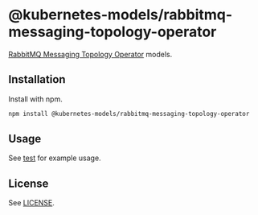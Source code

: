 # @kubernetes-models/rabbitmq-messaging-topology-operator

[RabbitMQ Messaging Topology Operator](https://github.com/rabbitmq/messaging-topology-operator) models.

## Installation

Install with npm.

```sh
npm install @kubernetes-models/rabbitmq-messaging-topology-operator
```

## Usage

See [test](./__tests__/class.ts) for example usage.

## License

See [LICENSE](../../LICENSE).
